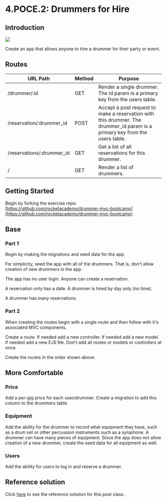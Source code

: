 # 4.POCE.2: Drummers for Hire

## Introduction

![](../../../.gitbook/assets/shutterstock\_740713477.webp)

Create an app that allows anyone to hire a drummer for their party or event.

## Routes

| URL Path                   | Method | Purpose                                                                                                                     |
| -------------------------- | ------ | --------------------------------------------------------------------------------------------------------------------------- |
| /drummer/:id               | GET    | Render a single drummer. The id param is a primary key from the users table.                                                |
| /reservation/:drummer\_id  | POST   | Accept a post request to make a reservation with this drummer. The drummer\_id param is a primary key from the users table. |
| /reservations/:drummer\_id | GET    | Get a list of all reservations for this drummer.                                                                            |
| /                          | GET    | Render a list of drummers.                                                                                                  |

## Getting Started

Begin by forking the exercise repo: [https://github.com/rocketacademy/drummer-mvc-bootcamp](https://github.com/rocketacademy/drummer-mvc-bootcamp)

## Base

### Part 1

Begin by making the migrations and seed data for the app.

For simplicity, seed the app with all of the drummers. That is, don't allow creation of new drummers in the app.

The app has no user login. Anyone can create a reservation.

A reservation only has a date. A drummer is hired by day only (no time).

A drummer has many reservations.

### Part 2

When creating the routes begin with a single route and then follow with it's associated MVC components.

Create a route. If needed add a new controller. If needed add a new model. If needed add a new EJS file. Don't add all routes or models or controllers at once.

Create the routes in the order shown above.

## More Comfortable

### Price

Add a per-gig price for each user/drummer. Create a migration to add this column to the drummers table.

### Equipment

Add the ability for the drummer to record what equipment they have, such as a drum set or other percussion instruments such as a xylophone. A drummer can have many pieces of equipment. Since the app does not allow creation of a new drummer, create the seed data for all equipment as well.

### Users

Add the ability for users to log in and reserve a drummer.

## Reference solution

Click [here](https://github.com/rocketacademy/drummer-mvc-bootcamp/tree/solution) to see the reference solution for this post class.
